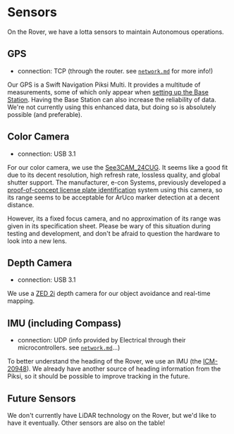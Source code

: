 # Sensors

On the Rover, we have a lotta sensors to maintain Autonomous operations.

## GPS

- connection: TCP (through the router. see [`network.md`](../network.md) for more info!)

Our GPS is a Swift Navigation Piksi Multi. It provides a multitude of measurements, some of which only appear when [setting up the Base Station](https://support.swiftnav.com/support/solutions/articles/44001904334-piksi-multi-gnss-rtk-position-with-stationary-base). Having the Base Station can also increase the reliability of data. We're not currently using this enhanced data, but doing so is absolutely possible (and preferable).

## Color Camera

- connection: USB 3.1

For our color camera, we use the [See3CAM_24CUG](https://www.e-consystems.com/industrial-cameras/ar0234-usb3-global-shutter-camera.asp). It seems like a good fit due to its decent resolution, high refresh rate, lossless quality, and global shutter support. The manufacturer, e-con Systems, previously developed a [proof-of-concept license plate identification](https://www.youtube.com/watch?v=nCaN9LarqSA) system using this camera, so its range seems to be acceptable for ArUco marker detection at a decent distance.

However, its a fixed focus camera, and no approximation of its range was given in its specification sheet. Please be wary of this situation during testing and development, and don't be afraid to question the hardware to look into a new lens.

## Depth Camera

- connection: USB 3.1

We use a [ZED 2i](https://www.stereolabs.com/store/products/zed-2i) depth camera for our object avoidance and real-time mapping.

## IMU (including Compass)

- connection: UDP (info provided by Electrical through their microcontrollers. see [`network.md`](../network.md)...)

To better understand the heading of the Rover, we use an IMU (the [ICM-20948](https://www.adafruit.com/product/4554)). We already have another source of heading information from the Piksi, so it should be possible to improve tracking in the future.

## Future Sensors

We don't currently have LiDAR technology on the Rover, but we'd like to have it eventually. Other sensors are also on the table!
